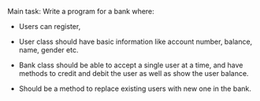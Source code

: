 Main task: Write a program for a bank where:

 -  Users can register,
 
 -  User class should have basic information like account number, balance, name, gender etc.
 
 -  Bank class should be able to accept a single user at a time, and have methods to credit and debit the user as well as show the user balance.
 
 -  Should be a method to replace existing users with new one in the bank.
